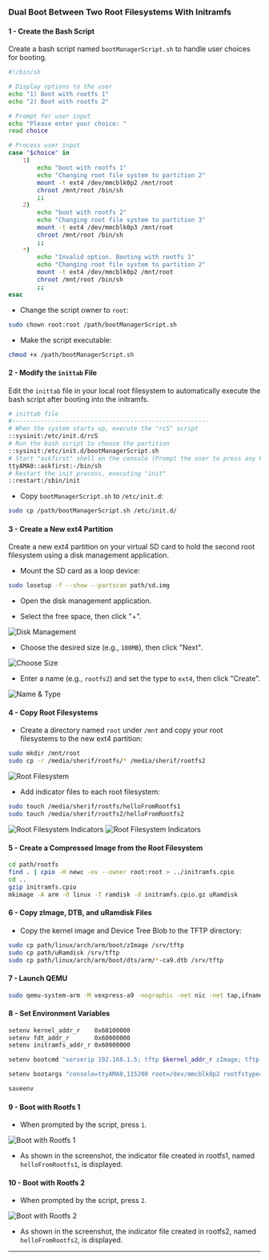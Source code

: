 
### Dual Boot Between Two Root Filesystems With Initramfs

#### 1 - Create the Bash Script

Create a bash script named `bootManagerScript.sh` to handle user choices for booting.

```bash
#!/bin/sh

# Display options to the user
echo "1) Boot with rootfs 1"
echo "2) Boot with rootfs 2"

# Prompt for user input
echo "Please enter your choice: "
read choice

# Process user input
case "$choice" in
    1) 
        echo "boot with rootfs 1"
        echo "Changing root file system to partition 2"
        mount -t ext4 /dev/mmcblk0p2 /mnt/root
        chroot /mnt/root /bin/sh
        ;;
    2) 
        echo "boot with rootfs 2"
        echo "Changing root file system to partition 3"
        mount -t ext4 /dev/mmcblk0p3 /mnt/root
        chroot /mnt/root /bin/sh
        ;;
    *) 
        echo "Invalid option. Booting with rootfs 1"
        echo "Changing root file system to partition 2"
        mount -t ext4 /dev/mmcblk0p2 /mnt/root
        chroot /mnt/root /bin/sh
        ;;
esac
```

- Change the script owner to `root`:

```bash
sudo chown root:root /path/bootManagerScript.sh
```

- Make the script executable:

```bash
chmod +x /path/bootManagerScript.sh
```

#### 2 - Modify the `inittab` File

Edit the `inittab` file in your local root filesystem to automatically execute the bash script after booting into the initramfs.

```bash
# inittab file 
#-------------------------------------------------------
# When the system starts up, execute the "rcS" script
::sysinit:/etc/init.d/rcS
# Run the bash script to choose the partition
::sysinit:/etc/init.d/bootManagerScript.sh
# Start "askfirst" shell on the console (Prompt the user to press any key)
ttyAMA0::askfirst:-/bin/sh
# Restart the init process, executing "init"
::restart:/sbin/init
```

- Copy `bootManagerScript.sh` to `/etc/init.d`:

```bash
sudo cp /path/bootManagerScript.sh /etc/init.d/
```

#### 3 - Create a New ext4 Partition

Create a new ext4 partition on your virtual SD card to hold the second root filesystem using a disk management application.

- Mount the SD card as a loop device:

```bash
sudo losetup -f --show --partscan path/sd.img
```

- Open the disk management application.

- Select the free space, then click "+".

![Disk Management](https://github.com/Khedr05/ITI_Android_Automotive_Track/blob/main/04_Embedded_Linux/00_Tasks/06_dualBootingWithInitramfs/img/00_disk.png)

- Choose the desired size (e.g., `100MB`), then click "Next".

![Choose Size](https://github.com/Khedr05/ITI_Android_Automotive_Track/blob/main/04_Embedded_Linux/00_Tasks/06_dualBootingWithInitramfs/img/01_chosseSize.png)

- Enter a name (e.g., `rootfs2`) and set the type to `ext4`, then click "Create".

![Name & Type](https://github.com/Khedr05/ITI_Android_Automotive_Track/blob/main/04_Embedded_Linux/00_Tasks/06_dualBootingWithInitramfs/img/02_name%26type.png)

#### 4 - Copy Root Filesystems

- Create a directory named `root` under `/mnt` and copy your root filesystems to the new ext4 partition:

```bash
sudo mkdir /mnt/root
sudo cp -r /media/sherif/rootfs/* /media/sherif/rootfs2
```

![Root Filesystem](https://github.com/Khedr05/ITI_Android_Automotive_Track/blob/main/04_Embedded_Linux/00_Tasks/06_dualBootingWithInitramfs/img/03_rootfs2.png)

- Add indicator files to each root filesystem:

```bash
sudo touch /media/sherif/rootfs/helloFromRootfs1
sudo touch /media/sherif/rootfs2/helloFromRootfs2
```

![Root Filesystem Indicators](https://github.com/Khedr05/ITI_Android_Automotive_Track/blob/main/04_Embedded_Linux/00_Tasks/06_dualBootingWithInitramfs/img/04_rootfsfile1.png)
![Root Filesystem Indicators](https://github.com/Khedr05/ITI_Android_Automotive_Track/blob/main/04_Embedded_Linux/00_Tasks/06_dualBootingWithInitramfs/img/05_rootfsfile2.png)

#### 5 - Create a Compressed Image from the Root Filesystem

```bash
cd path/rootfs
find . | cpio -H newc -ov --owner root:root > ../initramfs.cpio
cd ..
gzip initramfs.cpio
mkimage -A arm -O linux -T ramdisk -d initramfs.cpio.gz uRamdisk
```

#### 6 - Copy zImage, DTB, and uRamdisk Files

- Copy the kernel image and Device Tree Blob to the TFTP directory:

```bash
sudo cp path/linux/arch/arm/boot/zImage /srv/tftp
sudo cp path/uRamdisk /srv/tftp
sudo cp path/linux/arch/arm/boot/dts/arm/*-ca9.dtb /srv/tftp
```

#### 7 - Launch QEMU

```bash
sudo qemu-system-arm -M vexpress-a9 -nographic -net nic -net tap,ifname=tap0,script=myNetwork -kernel u-boot -sd sd.img
```

#### 8 - Set Environment Variables

```bash
setenv kernel_addr_r    0x60100000
setenv fdt_addr_r       0x60000000
setenv initramfs_addr_r 0x60000000

setenv bootcmd "serverip 192.168.1.5; tftp $kernel_addr_r zImage; tftp $fdt_addr_r vexpress-v2p-ca9.dtb; tftp $initramfs_addr_r /dualBootImage/uRamdisk; bootz $kernel_addr_r $initramfs_addr_r $fdt_addr_r"

setenv bootargs "console=ttyAMA0,115200 root=/dev/mmcblk0p2 rootfstype=ext4 rw rootwait"

saveenv
```

#### 9 - Boot with Rootfs 1

- When prompted by the script, press `1`.

![Boot with Rootfs 1](https://github.com/Khedr05/ITI_Android_Automotive_Track/blob/main/04_Embedded_Linux/00_Tasks/06_dualBootingWithInitramfs/img/06_rootfs1.png)

- As shown in the screenshot, the indicator file created in rootfs1, named `helloFromRootfs1`, is displayed.

#### 10 - Boot with Rootfs 2

- When prompted by the script, press `2`.

![Boot with Rootfs 2](https://github.com/Khedr05/ITI_Android_Automotive_Track/blob/main/04_Embedded_Linux/00_Tasks/06_dualBootingWithInitramfs/img/07_rootfs2.png)

- As shown in the screenshot, the indicator file created in rootfs2, named `helloFromRootfs2`, is displayed.

---
